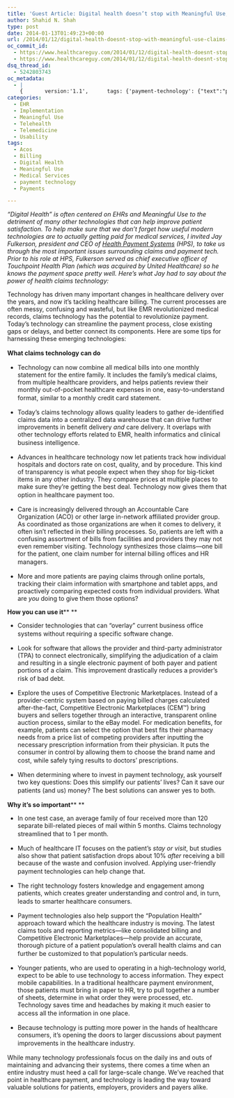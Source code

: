 ```yaml
---
title: 'Guest Article: Digital health doesn’t stop with Meaningful Use, claims and payment technologies still matter'
author: Shahid N. Shah
type: post
date: 2014-01-13T01:49:23+00:00
url: /2014/01/12/digital-health-doesnt-stop-with-meaningful-use-claims-and-payment-technologies-still-matter/
oc_commit_id:
  - https://www.healthcareguy.com/2014/01/12/digital-health-doesnt-stop-with-meaningful-use-claims-and-payment-technologies-still-matter/1478770848
  - https://www.healthcareguy.com/2014/01/12/digital-health-doesnt-stop-with-meaningful-use-claims-and-payment-technologies-still-matter/1423486254
dsq_thread_id:
  - 5242803743
oc_metadata:
  - |
    {		version:'1.1',		tags: {'payment-technology': {"text":"payment technology","slug":"payment-technology","source":{"url":"http://d.opencalais.com/genericHasher-1/0f3b9e03-b841-31a7-8f6e-864715c95dcc","subjectURL":null,"type":{"url":"http://s.opencalais.com/1/type/em/e/Technology","name":"Technology","_className":"ArtifactType"},"name":"payment technology","_className":"Entity","rawRelevance":0.13,"normalizedRelevance":0.13},"bucketName":"current","bucketPlacement":"auto","_className":"Tag"}, 'digital-health': {"text":"Digital Health","slug":"digital-health","source":null,"bucketName":"current","bucketPlacement":"auto","_className":"Tag"}, 'meaningful-use': {"text":"Meaningful Use","slug":"meaningful-use","source":null,"bucketName":"current","bucketPlacement":"auto","_className":"Tag"}, 'medical-services': {"text":"Medical Services","slug":"medical-services","source":null,"bucketName":"current","bucketPlacement":"auto","_className":"Tag"}, 'acos': {"text":"ACOS","slug":"acos","source":null,"bucketName":"current","bucketPlacement":"auto","_className":"Tag"}, 'billing': {"text":"Billing","slug":"billing","source":null,"bucketName":"current","bucketPlacement":"auto","_className":"Tag"}, 'payments': {"text":"Payments","slug":"payments","source":null,"bucketName":"current","bucketPlacement":"auto","_className":"Tag"}}	}
categories:
  - EHR
  - Implementation
  - Meaningful Use
  - Telehealth
  - Telemedicine
  - Usability
tags:
  - Acos
  - Billing
  - Digital Health
  - Meaningful Use
  - Medical Services
  - payment technology
  - Payments

---
```

_&#8220;Digital Health&#8221; is often centered on EHRs and Meaningful Use to the detriment of many other technologies that can help improve patient satisfaction. To help make sure that we don&#8217;t forget how useful modern technologies are to actually getting paid for medical services, I invited Jay Fulkerson, president and CEO of [Health Payment Systems][1] (HPS), to take us through the most important issues surrounding claims and payment tech. Prior to his role at HPS, Fulkerson served as chief executive officer of Touchpoint Health Plan (which was acquired by United Healthcare) so he knows the payment space pretty well. Here&#8217;s what Jay had to say about the power of health claims technology:_

Technology has driven many important changes in healthcare delivery over the years, and now it’s tackling healthcare billing. The current processes are often messy, confusing and wasteful, but like EMR revolutionized medical records, claims technology has the potential to revolutionize payment. Today’s technology can streamline the payment process, close existing gaps or delays, and better connect its components. Here are some tips for harnessing these emerging technologies:

<b style="line-height: 1.5em;">What claims technology can do</b>

  * Technology can now combine all medical bills into one monthly statement for the entire family. It includes the family’s medical claims, from multiple healthcare providers, and helps patients review their monthly out-of-pocket healthcare expenses in one, easy-to-understand format, similar to a monthly credit card statement.<span style="line-height: 1.5em;"> </span>

  * Today’s claims technology allows quality leaders to gather de-identified claims data into a centralized data warehouse that can drive further improvements in benefit delivery _and_ care delivery. It overlaps with other technology efforts related to EMR, health informatics and clinical business intelligence.<span style="line-height: 1.5em;"> </span>

  * Advances in healthcare technology now let patients track how individual hospitals and doctors rate on cost, quality, and by procedure. This kind of transparency is what people expect when they shop for big-ticket items in any other industry. They compare prices at multiple places to make sure they’re getting the best deal. Technology now gives them that option in healthcare payment too.<span style="line-height: 1.5em;"> </span>

  * Care is increasingly delivered through an Accountable Care Organization (ACO) or other large in-network affiliated provider group. As coordinated as those organizations are when it comes to delivery, it often isn’t reflected in their billing processes. So, patients are left with a confusing assortment of bills from facilities and providers they may not even remember visiting. Technology synthesizes those claims—one bill for the patient, one claim number for internal billing offices and HR managers.<span style="line-height: 1.5em;"> </span>

  * More and more patients are paying claims through online portals, tracking their claim information with smartphone and tablet apps, and proactively comparing expected costs from individual providers. What are _you_ doing to give them those options?

**How you can use it**** **

  * Consider technologies that can “overlay” current business office systems without requiring a specific software change.<span style="line-height: 1.5em;"> </span>

  * Look for software that allows the provider and third-party administrator (TPA) to connect electronically, simplifying the adjudication of a claim and resulting in a single electronic payment of both payer and patient portions of a claim. This improvement drastically reduces a provider’s risk of bad debt.<span style="line-height: 1.5em;"> </span>

  * Explore the uses of Competitive Electronic Marketplaces. Instead of a provider-centric system based on paying billed charges calculated after-the-fact, Competitive Electronic Marketplaces (CEM™) bring buyers and sellers together through an interactive, transparent online auction process, similar to the eBay model. For medication benefits, for example, patients can select the option that best fits their pharmacy needs from a price list of competing providers after inputting the necessary prescription information from their physician. It puts the consumer in control by allowing them to choose the brand name and cost, while safely tying results to doctors’ prescriptions.<span style="line-height: 1.5em;"> </span>

  * When determining where to invest in payment technology, ask yourself two key questions: Does this simplify our patients’ lives? Can it save our patients (and us) money? The best solutions can answer yes to both.<span style="line-height: 1.5em;"> </span>

**Why it’s so important**** **

  * In one test case, an average family of four received more than 120 separate bill-related pieces of mail within 5 months. Claims technology streamlined that to 1 per month.<span style="line-height: 1.5em;"> </span>

  * Much of healthcare IT focuses on the patient’s _stay or visit_, but studies also show that patient satisfaction drops about 10% _after_ receiving a bill because of the waste and confusion involved. Applying user-friendly payment technologies can help change that.<span style="line-height: 1.5em;"> </span>

  * The right technology fosters knowledge and engagement among patients, which creates greater understanding and control and, in turn, leads to smarter healthcare consumers.<span style="line-height: 1.5em;"> </span>

  * Payment technologies also help support the “Population Health” approach toward which the healthcare industry is moving. The latest claims tools and reporting metrics—like consolidated billing and Competitive Electronic Marketplaces—help provide an accurate, thorough picture of a patient population’s overall health claims and can further be customized to that population’s particular needs.<span style="line-height: 1.5em;"> </span>

  * Younger patients, who are used to operating in a high-technology world, expect to be able to use technology to access information. They expect mobile capabilities. In a traditional healthcare payment environment, those patients must bring in paper to HR, try to pull together a number of sheets, determine in what order they were processed, etc. Technology saves time and headaches by making it much easier to access all the information in one place.<span style="line-height: 1.5em;"> </span>

  * Because technology is putting more power in the hands of healthcare consumers, it’s opening the doors to larger discussions about payment improvements in the healthcare industry.<span style="line-height: 1.5em;"> </span>

While many technology professionals focus on the daily ins and outs of maintaining and advancing their systems, there comes a time when an entire industry must heed a call for large-scale change. We’ve reached that point in healthcare payment, and technology is leading the way toward valuable solutions for patients, employers, providers and payers alike.

 [1]: http://www.hps.md